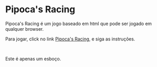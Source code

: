﻿# Pipoca's Racing

Pipoca's Racing é um jogo baseado em html que pode ser jogado em qualquer browser.


Para jogar, click no link [Pipoca's Racing](http://github.com/), e siga as instruções.

<br>

Este é apenas um esboço.


